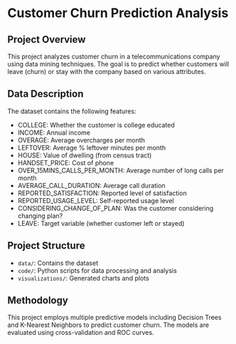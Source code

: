 # Customer Churn Prediction Analysis

## Project Overview
This project analyzes customer churn in a telecommunications company using data mining techniques. The goal is to predict whether customers will leave (churn) or stay with the company based on various attributes.

## Data Description
The dataset contains the following features:
- COLLEGE: Whether the customer is college educated
- INCOME: Annual income
- OVERAGE: Average overcharges per month
- LEFTOVER: Average % leftover minutes per month
- HOUSE: Value of dwelling (from census tract)
- HANDSET_PRICE: Cost of phone
- OVER_15MINS_CALLS_PER_MONTH: Average number of long calls per month
- AVERAGE_CALL_DURATION: Average call duration
- REPORTED_SATISFACTION: Reported level of satisfaction
- REPORTED_USAGE_LEVEL: Self-reported usage level
- CONSIDERING_CHANGE_OF_PLAN: Was the customer considering changing plan?
- LEAVE: Target variable (whether customer left or stayed)

## Project Structure
- `data/`: Contains the dataset
- `code/`: Python scripts for data processing and analysis
- `visualizations/`: Generated charts and plots

## Methodology
This project employs multiple predictive models including Decision Trees and K-Nearest Neighbors to predict customer churn. The models are evaluated using cross-validation and ROC curves.
